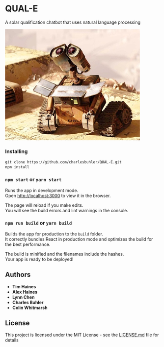 # QUAL-E

A solar qualification chatbot that uses natural language processing

<img src='https://github.com/charlesbuhler/QUAL-E/raw/master/src/assets/WALL-E.jpg' alt='WALL-E image'>

### Installing

```
git clone https://github.com/charlesbuhler/QUAL-E.git
npm install
```

### `npm start` or `yarn start`

Runs the app in development mode.<br>
Open [http://localhost:3000](http://localhost:3000) to view it in the browser.

The page will reload if you make edits.<br>
You will see the build errors and lint warnings in the console.

### `npm run build` or `yarn build`

Builds the app for production to the `build` folder.<br>
It correctly bundles React in production mode and optimizes the build for the best performance.

The build is minified and the filenames include the hashes.<br>
Your app is ready to be deployed!

## Authors

* **Tim Haines**
* **Alex Haines**
* **Lynn Chen**
* **Charles Buhler**
* **Colin Whitmarsh**

## License

This project is licensed under the MIT License - see the [LICENSE.md](LICENSE.md) file for details
